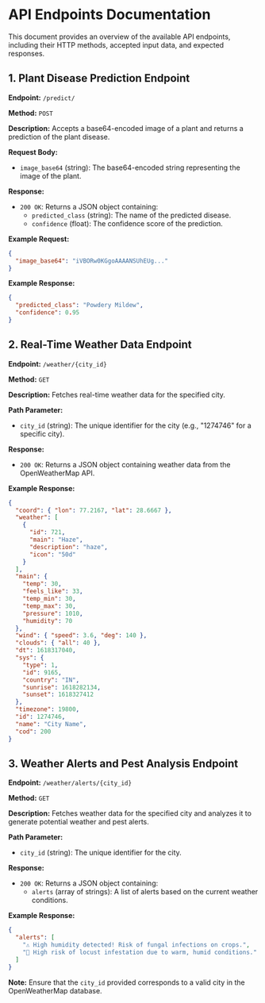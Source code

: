 # API Endpoints Documentation

This document provides an overview of the available API endpoints, including their HTTP methods, accepted input data, and expected responses.

## 1. Plant Disease Prediction Endpoint

**Endpoint:** `/predict/`

**Method:** `POST`

**Description:** Accepts a base64-encoded image of a plant and returns a prediction of the plant disease.

**Request Body:**

- `image_base64` (string): The base64-encoded string representing the image of the plant.

**Response:**

- `200 OK`: Returns a JSON object containing:
  - `predicted_class` (string): The name of the predicted disease.
  - `confidence` (float): The confidence score of the prediction.

**Example Request:**

```json
{
  "image_base64": "iVBORw0KGgoAAAANSUhEUg..."
}
```

**Example Response:**

```json
{
  "predicted_class": "Powdery Mildew",
  "confidence": 0.95
}
```

## 2. Real-Time Weather Data Endpoint

**Endpoint:** `/weather/{city_id}`

**Method:** `GET`

**Description:** Fetches real-time weather data for the specified city.

**Path Parameter:**

- `city_id` (string): The unique identifier for the city (e.g., "1274746" for a specific city).

**Response:**

- `200 OK`: Returns a JSON object containing weather data from the OpenWeatherMap API.

**Example Response:**

```json
{
  "coord": { "lon": 77.2167, "lat": 28.6667 },
  "weather": [
    {
      "id": 721,
      "main": "Haze",
      "description": "haze",
      "icon": "50d"
    }
  ],
  "main": {
    "temp": 30,
    "feels_like": 33,
    "temp_min": 30,
    "temp_max": 30,
    "pressure": 1010,
    "humidity": 70
  },
  "wind": { "speed": 3.6, "deg": 140 },
  "clouds": { "all": 40 },
  "dt": 1618317040,
  "sys": {
    "type": 1,
    "id": 9165,
    "country": "IN",
    "sunrise": 1618282134,
    "sunset": 1618327412
  },
  "timezone": 19800,
  "id": 1274746,
  "name": "City Name",
  "cod": 200
}
```

## 3. Weather Alerts and Pest Analysis Endpoint

**Endpoint:** `/weather/alerts/{city_id}`

**Method:** `GET`

**Description:** Fetches weather data for the specified city and analyzes it to generate potential weather and pest alerts.

**Path Parameter:**

- `city_id` (string): The unique identifier for the city.

**Response:**

- `200 OK`: Returns a JSON object containing:
  - `alerts` (array of strings): A list of alerts based on the current weather conditions.

**Example Response:**

```json
{
  "alerts": [
    "⚠️ High humidity detected! Risk of fungal infections on crops.",
    "🦗 High risk of locust infestation due to warm, humid conditions."
  ]
}
```

**Note:** Ensure that the `city_id` provided corresponds to a valid city in the OpenWeatherMap database. 